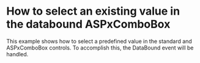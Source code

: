 # How to select an existing value in the databound ASPxComboBox


<p>This example shows how to select a predefined value in the standard and ASPxComboBox controls. To accomplish this, the DataBound event will be handled.</p>

<br/>


